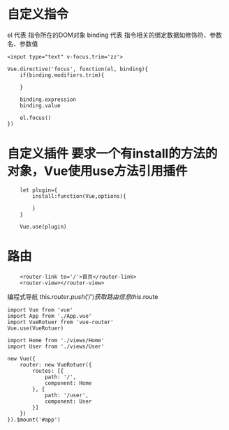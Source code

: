 # 自定义指令
el 代表 指令所在的DOM对象
binding 代表 指令相关的绑定数据如修饰符、参数名、参数值

```
<input type="text" v-focus.trim='zz'>

Vue.directive('focus', function(el, binding){
    if(binding.modifiers.trim){

    }

    binding.expression
    binding.value

    el.focus()
})
```

# 自定义插件 要求一个有install的方法的对象，Vue使用use方法引用插件

```
    let plugin={
        install:function(Vue,options){

        }
    }

    Vue.use(plugin)
```

# 路由
```
    <router-link to='/'>首页</router-link>
    <router-view></router-view>
```
编程式导航      this.$router.push('/')
获取路由信息    this.$route
```
import Vue from 'vue'
import App from './App.vue'
import VueRotuer from 'vue-router'
Vue.use(VueRotuer)

import Home from './views/Home'
import User from './views/User'

new Vue({
    router: new VueRotuer({
        routes: [{
            path: '/',
            component: Home
        }, {
            path: '/user',
            component: User
        }]
    })
}).$mount('#app')

```